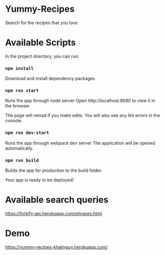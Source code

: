 # Yummy-Recipes
Search for the recipes that you love

# Available Scripts

In the project directory, you can run:

### `npm install`
Download and install dependency packages 

### `npm run start`
Runs the app through node server
Open http://localhost:8080 to view it in the browser.

The page will reload if you make edits.
You will also see any lint errors in the console.

### `npm run dev-start`
Runs the app through webpack dev server
The application will be opened automatically.

### `npm run build`
Builds the app for production to the build folder.

Your app is ready to be deployed!

# Available search queries 
https://forkify-api.herokuapp.com/phrases.html


# Demo
https://yummy-recipes-khalinguy.herokuapp.com/
